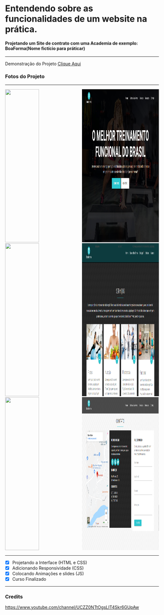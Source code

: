 # Entendendo sobre as funcionalidades de um website na prática.
#### Projetando um Site de contrato com uma Academia de exemplo: BoaForma(Nome fictício para práticar)

---

Demonstração do Projeto [Clique Aqui](https://elvissouza.github.io/Curso-HTML5-CSS-JS/)

### Fotos do Projeto
---

<img src ="https://raw.githubusercontent.com/elvissouza/Curso-HTML5-CSS-JS/master/assets/1-PageIndex.png" width= "50%" height= "500px" align="right">
<img src ="https://raw.githubusercontent.com/elvissouza/Flexbox/master/assets/2-PageSobre.png" width= "47%" height= "500px">
<img src ="https://raw.githubusercontent.com/elvissouza/Curso-HTML5-CSS-JS/master/assets/3-PageServic.png" width= "50%" height= "500px" align="right">
<img src ="https://raw.githubusercontent.com/elvissouza/Flexbox/master/assets/4-PageUnidad.png" width= "47%" height= "500px">
<img src ="https://raw.githubusercontent.com/elvissouza/Curso-HTML5-CSS-JS/master/assets/5-PageContato.png" width= "50%" height= "500px" align="right">
<img src ="https://raw.githubusercontent.com/elvissouza/Flexbox/master/assets/6-PageDepo.png" width= "47%" height= "500px">

---

- [x] Projetando a Interface (HTML e CSS)
- [x] Adicionando Responsividade (CSS)
- [x] Colocando Animações e slides (JS)
- [x] Curso Finalizado

---

### Credits
https://www.youtube.com/channel/UCZZ0NTtOgsLIT4Skr6GUpAw
